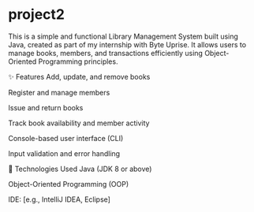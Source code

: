 # project2

This is a simple and functional Library Management System built using Java, created as part of my internship with Byte Uprise. It allows users to manage books, members, and transactions efficiently using Object-Oriented Programming principles.

✨ Features
Add, update, and remove books

Register and manage members

Issue and return books

Track book availability and member activity

Console-based user interface (CLI)

Input validation and error handling

🔧 Technologies Used
Java (JDK 8 or above)

Object-Oriented Programming (OOP)

IDE: [e.g., IntelliJ IDEA, Eclipse]
